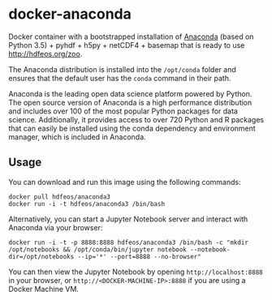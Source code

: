 # docker-anaconda

Docker container with a bootstrapped installation of [Anaconda](http://continuum.io/downloads) (based on Python 3.5) + pyhdf + h5py + netCDF4 + basemap that is ready to use http://hdfeos.org/zoo.

The Anaconda distribution is installed into the `/opt/conda` folder and ensures that the default user has the `conda` command in their path.

Anaconda is the leading open data science platform powered by Python. The open source version of Anaconda is a high performance distribution and includes over 100 of the most popular Python packages for data science. Additionally, it provides access to over 720 Python and R packages that can easily be installed using the conda dependency and environment manager, which is included in Anaconda.

Usage
-----

You can download and run this image using the following commands:

    docker pull hdfeos/anaconda3
    docker run -i -t hdfeos/anaconda3 /bin/bash

Alternatively, you can start a Jupyter Notebook server and interact with Anaconda via your browser:

    docker run -i -t -p 8888:8888 hdfeos/anaconda3 /bin/bash -c "mkdir /opt/notebooks && /opt/conda/bin/jupyter notebook --notebook-dir=/opt/notebooks --ip='*' --port=8888 --no-browser"

You can then view the Jupyter Notebook by opening `http://localhost:8888` in your browser, or `http://<DOCKER-MACHINE-IP>:8888` if you are using a Docker Machine VM.
